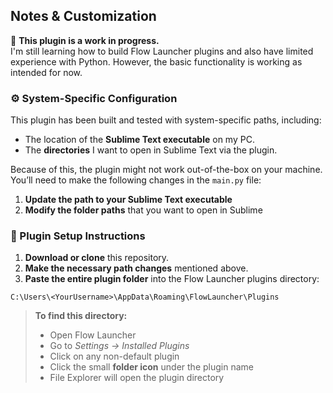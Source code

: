 ## Notes & Customization

🚧 **This plugin is a work in progress.**  
I'm still learning how to build Flow Launcher plugins and also have limited experience with Python. However, the basic functionality is working as intended for now.

### ⚙️ System-Specific Configuration

This plugin has been built and tested with system-specific paths, including:

- The location of the **Sublime Text executable** on my PC.
- The **directories** I want to open in Sublime Text via the plugin.

Because of this, the plugin might not work out-of-the-box on your machine. You’ll need to make the following changes in the `main.py` file:

1. **Update the path to your Sublime Text executable**
2. **Modify the folder paths** that you want to open in Sublime

### 📁 Plugin Setup Instructions

1. **Download or clone** this repository.
2. **Make the necessary path changes** mentioned above.
3. **Paste the entire plugin folder** into the Flow Launcher plugins directory:

```plaintext
C:\Users\<YourUsername>\AppData\Roaming\FlowLauncher\Plugins
````

> **To find this directory:**
>
> * Open Flow Launcher
> * Go to *Settings → Installed Plugins*
> * Click on any non-default plugin
> * Click the small **folder icon** under the plugin name
> * File Explorer will open the plugin directory
  
```
